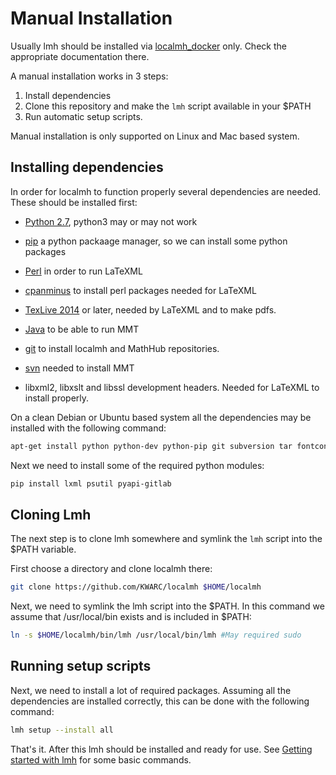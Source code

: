 # Manual Installation

<div class="alert alert-success" role="alert">
Usually lmh should be installed via <a href="https://github.com/KWARC/localmh_docker">localmh_docker</a> only. Check the appropriate documentation there.
</div>

A manual installation works in 3 steps:

1. Install dependencies
2. Clone this repository and make the ```lmh``` script available in your $PATH
3. Run automatic setup scripts.

Manual installation is only supported on Linux and Mac based system.

## Installing dependencies

In order for localmh to function properly several dependencies are needed. These should be installed first:

* [Python 2.7](https://www.python.org/), python3 may or may not work
* [pip](https://pip.pypa.io/en/stable/) a python packaage manager, so we can install some python packages

* [Perl](https://www.perl.org/) in order to run LaTeXML
* [cpanminus](http://search.cpan.org/~miyagawa/App-cpanminus-1.7037/lib/App/cpanminus.pm) to install perl packages needed for LaTeXML

* [TexLive 2014](https://www.tug.org/texlive/) or later, needed by LaTeXML and to make pdfs.
* [Java](https://java.com/) to be able to run MMT


* [git](https://git-scm.com/) to install localmh and MathHub repositories.
* [svn](https://subversion.apache.org/) needed to install MMT

* libxml2, libxslt and libssl development headers. Needed for LaTeXML to install properly.

On a clean Debian or Ubuntu based system all the dependencies may be installed with the following command:

```bash
apt-get install python python-dev python-pip git subversion tar fontconfig cpanminus libxml2-dev libxslt-dev libssl-dev libgdbm-dev openjdk-7-jre-headless textlive-full perl
```

Next we need to install some of the required python modules:

```bash
pip install lxml psutil pyapi-gitlab
```

## Cloning Lmh
The next step is to clone lmh somewhere and symlink the ```lmh``` script into the $PATH variable.

First choose a directory and clone localmh there:

```bash
git clone https://github.com/KWARC/localmh $HOME/localmh
```

Next, we need to symlink the lmh script into the $PATH. In this command we assume that /usr/local/bin exists and is included in $PATH:

```bash
ln -s $HOME/localmh/bin/lmh /usr/local/bin/lmh #May required sudo
```

## Running setup scripts

Next, we need to install a lot of required packages. Assuming all the dependencies are installed correctly, this can be done with the following command:
```bash
lmh setup --install all
```

That's it. After this lmh should be installed and ready for use. See [Getting started with lmh](getting_started) for some basic commands.
